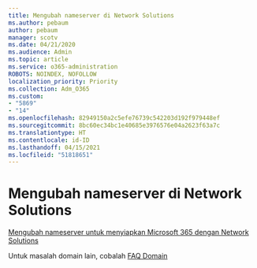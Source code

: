 ```yaml
---
title: Mengubah nameserver di Network Solutions
ms.author: pebaum
author: pebaum
manager: scotv
ms.date: 04/21/2020
ms.audience: Admin
ms.topic: article
ms.service: o365-administration
ROBOTS: NOINDEX, NOFOLLOW
localization_priority: Priority
ms.collection: Adm_O365
ms.custom:
- "5869"
- "14"
ms.openlocfilehash: 82949150a2c5efe76739c542203d192f979448ef
ms.sourcegitcommit: 8bc60ec34bc1e40685e3976576e04a2623f63a7c
ms.translationtype: HT
ms.contentlocale: id-ID
ms.lasthandoff: 04/15/2021
ms.locfileid: "51818651"
---
```

# <a name="change-nameservers-at-network-solutions"></a>Mengubah nameserver di Network Solutions

[Mengubah nameserver untuk menyiapkan Microsoft 365 dengan Network Solutions](https://docs.microsoft.com/microsoft-365/admin/dns/change-nameservers-at-network-solutions?view=o365-worldwide)

Untuk masalah domain lain, cobalah [FAQ Domain](https://docs.microsoft.com/microsoft-365/admin/setup/domains-faq?view=o365-worldwide)